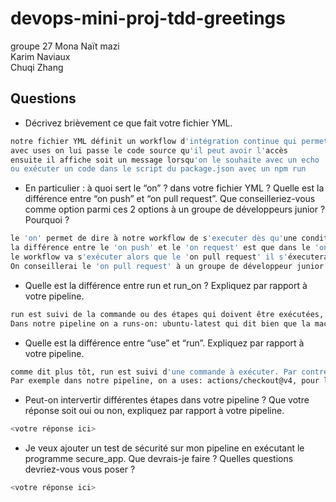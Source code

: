 # devops-mini-proj-tdd-greetings

groupe 27
Mona Naït mazi<br>
Karim Naviaux<br>
Chuqi Zhang<br>


## Questions

- Décrivez brièvement ce que fait votre fichier YML.  
```bash
notre fichier YML définit un workflow d'intégration continue qui permet de déclencher automatiquement lors de l'ouverture ou de la modification d'un pull request et d'installer les dépendances de notre projet.
avec uses on lui passe le code source qu'il peut avoir l'accès
ensuite il affiche soit un message lorsqu'on le souhaite avec un echo
ou exécuter un code dans le script du package.json avec un npm run

```
- En particulier : à quoi sert le “on” ? dans votre fichier YML ?  Quelle est la différence entre “on push” et “on pull request”. Que conseilleriez-vous comme option parmi ces 2 options à un groupe de développeurs junior ? Pourquoi ? 
```bash
le 'on' permet de dire à notre workflow de s'executer dès qu'une condition dans le 'on' est remplie
la différence entre le 'on push' et le 'on request' est que dans le 'on push', meme si on travaille dans une branche autre que le main, 
le workflow va s'exécuter alors que le 'on pull request' il s'éxecutera que si on essaye de merge avec une autre branche.
On conseillerai le 'on pull request' à un groupe de développeur junior car cela leur permettra de garder une sécurité (par exemple un merge du code sans le vouloir) tout en travaillant efficacement avec notamment des testes automatisés et du ciblage des erreurs.
```
- Quelle est la différence entre run et run_on ?  Expliquez par rapport à votre pipeline.  
```bash
run est suivi de la commande ou des étapes qui doivent être exécutées, tandis que run on est suivi de l'environnement sur lequel le job va s'exécuter. Le run_on spécifie l'infrastructure sur laquelle les commandes précédes d'un run vont tourner. 
Dans notre pipeline on a runs-on: ubuntu-latest qui dit bien que la machine virtuelle sur laquelle nos commandes vont tourner tourne sous la dernière version de Ubuntu, et on a plusieurs commandes précédées de run
```
- Quelle est la différence entre “use” et “run”. Expliquez par rapport à votre pipeline. 
```bash
comme dit plus tôt, run est suivi d'une commande à exécuter. Par contre, use est suivi d'une action qui sert de prérequis pour en effectuer une autre qui sera spécifiée après. 
Par exemple dans notre pipeline, on a uses: actions/checkout@v4, pour le que checkout se fasse à chaque action. Cela permet de réutiliser des morceaux de notre fichier YAML

```
- Peut-on intervertir différentes étapes dans votre pipeline ? Que votre réponse soit oui ou non, expliquez par rapport à votre pipeline. 
```bash
<votre réponse ici>
```
- Je veux ajouter un test de sécurité sur mon pipeline en exécutant le programme secure_app. Que devrais-je faire ?  Quelles questions devriez-vous vous poser ? 
```bash
<votre réponse ici>
```